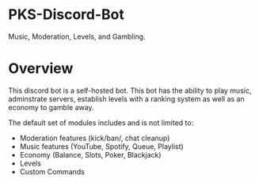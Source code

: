 # PKS-Discord-Bot
Music, Moderation, Levels, and Gambling.

# Overview
This discord bot is a self-hosted bot. This bot has the ability to play music, adminstrate servers, establish levels with a ranking system as well as an economy to gamble away. 

The default set of modules includes and is not limited to:
* Moderation features (kick/ban/, chat cleanup)
* Music features (YouTube, Spotify, Queue, Playlist)
* Economy (Balance, Slots, Poker, Blackjack)
* Levels
* Custom Commands 
